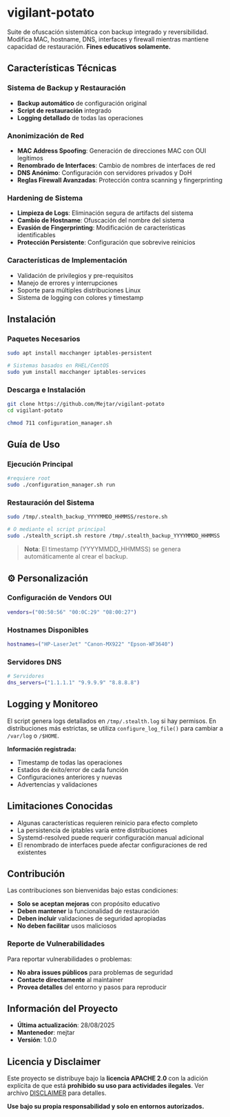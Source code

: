 # vigilant-potato

Suite de ofuscación sistemática con backup integrado y reversibilidad. Modifica MAC, hostname, DNS, interfaces y firewall mientras mantiene capacidad de restauración. **Fines educativos solamente.**

## Características Técnicas

### Sistema de Backup y Restauración
- **Backup automático** de configuración original
- **Script de restauración** integrado
- **Logging detallado** de todas las operaciones

### Anonimización de Red
- **MAC Address Spoofing**: Generación de direcciones MAC con OUI legítimos
- **Renombrado de Interfaces**: Cambio de nombres de interfaces de red
- **DNS Anónimo**: Configuración con servidores privados y DoH
- **Reglas Firewall Avanzadas**: Protección contra scanning y fingerprinting

### Hardening de Sistema
- **Limpieza de Logs**: Eliminación segura de artifacts del sistema
- **Cambio de Hostname**: Ofuscación del nombre del sistema
- **Evasión de Fingerprinting**: Modificación de características identificables
- **Protección Persistente**: Configuración que sobrevive reinicios

### Características de Implementación
- Validación de privilegios y pre-requisitos
- Manejo de errores y interrupciones
- Soporte para múltiples distribuciones Linux
- Sistema de logging con colores y timestamp

## Instalación

### Paquetes Necesarios

```bash
sudo apt install macchanger iptables-persistent

# Sistemas basados en RHEL/CentOS
sudo yum install macchanger iptables-services
```

### Descarga e Instalación

```bash
git clone https://github.com/Mejtar/vigilant-potato
cd vigilant-potato

chmod 711 configuration_manager.sh
```

## Guía de Uso

### Ejecución Principal

```bash
#requiere root
sudo ./configuration_manager.sh run
```

### Restauración del Sistema

```bash
sudo /tmp/.stealth_backup_YYYYMMDD_HHMMSS/restore.sh

# O mediante el script principal
sudo ./stealth_script.sh restore /tmp/.stealth_backup_YYYYMMDD_HHMMSS
```

> **Nota**: El timestamp (YYYYMMDD_HHMMSS) se genera automáticamente al crear el backup.

## ⚙️ Personalización

### Configuración de Vendors OUI

```bash
vendors=("00:50:56" "00:0C:29" "08:00:27")
```

### Hostnames Disponibles

```bash
hostnames=("HP-LaserJet" "Canon-MX922" "Epson-WF3640")
```

### Servidores DNS

```bash
# Servidores
dns_servers=("1.1.1.1" "9.9.9.9" "8.8.8.8")
```

## Logging y Monitoreo

El script genera logs detallados en `/tmp/.stealth.log` si hay permisos. En distribuciones más estrictas, se utiliza `configure_log_file()` para cambiar a `/var/log` o `/$HOME`.

**Información registrada:**
- Timestamp de todas las operaciones
- Estados de éxito/error de cada función
- Configuraciones anteriores y nuevas
- Advertencias y validaciones

## Limitaciones Conocidas

- Algunas características requieren reinicio para efecto completo
- La persistencia de iptables varía entre distribuciones
- Systemd-resolved puede requerir configuración manual adicional
- El renombrado de interfaces puede afectar configuraciones de red existentes

## Contribución

Las contribuciones son bienvenidas bajo estas condiciones:

- **Solo se aceptan mejoras** con propósito educativo
- **Deben mantener** la funcionalidad de restauración
- **Deben incluir** validaciones de seguridad apropiadas
- **No deben facilitar** usos maliciosos

### Reporte de Vulnerabilidades

Para reportar vulnerabilidades o problemas:

- **No abra issues públicos** para problemas de seguridad
- **Contacte directamente** al maintainer
- **Provea detalles** del entorno y pasos para reproducir

## Información del Proyecto

- **Última actualización**: 28/08/2025
- **Mantenedor**: mejtar
- **Versión**: 1.0.0

## Licencia y Disclaimer

Este proyecto se distribuye bajo la **licencia APACHE 2.0** con la adición explícita de que está **prohibido su uso para actividades ilegales**. Ver archivo [DISCLAIMER](Legal/DISCLAIMER.md) para detalles.

**Use bajo su propia responsabilidad y solo en entornos autorizados.**